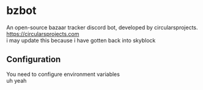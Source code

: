 # bzbot
An open-source bazaar tracker discord bot, developed by circularsprojects.\
https://circularsprojects.com \
i may update this because i have gotten back into skyblock
## Configuration
You need to configure environment variables\
uh yeah

